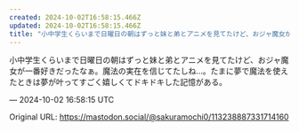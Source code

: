 ```yaml
---
created: 2024-10-02T16:58:15.466Z
updated: 2024-10-02T16:58:15.466Z
title: "小中学生くらいまで日曜日の朝はずっと妹と弟とアニメを見てたけど、おジャ魔女が一番[...]"
---
```


<p>小中学生くらいまで日曜日の朝はずっと妹と弟とアニメを見てたけど、おジャ魔女が一番好きだったなぁ。魔法の実在を信じてたしね…。たまに夢で魔法を使えたときは夢が叶ってすごく嬉しくてドキドキした記憶がある。</p>

&mdash; 2024-10-02 16:58:15 UTC

Original URL: https://mastodon.social/@sakuramochi0/113238887331714160
